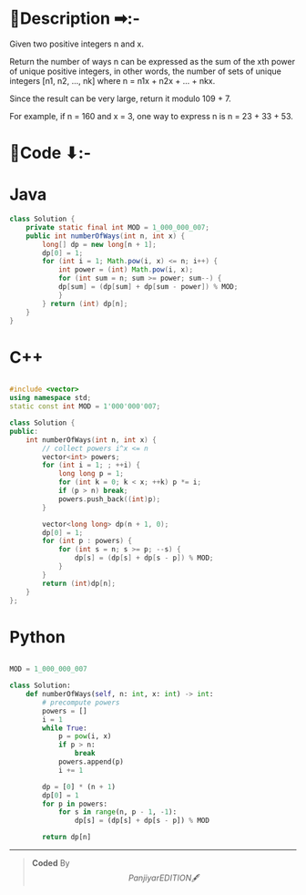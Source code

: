 # 📍Description ➡:-
<!-- Describe your first thoughts on how to solve this problem. -->
Given two positive integers n and x.

Return the number of ways n can be expressed as the sum of the xth power of unique positive integers, in other words, the number of sets of unique integers [n1, n2, ..., nk] where n = n1x + n2x + ... + nkx.

Since the result can be very large, return it modulo 109 + 7.

For example, if n = 160 and x = 3, one way to express n is n = 23 + 33 + 53.


# 📝Code ⬇:-


# Java
```java []
class Solution {
    private static final int MOD = 1_000_000_007;
    public int numberOfWays(int n, int x) {
        long[] dp = new long[n + 1];
        dp[0] = 1; 
        for (int i = 1; Math.pow(i, x) <= n; i++) {
            int power = (int) Math.pow(i, x);
            for (int sum = n; sum >= power; sum--) {
            dp[sum] = (dp[sum] + dp[sum - power]) % MOD;
            }
        } return (int) dp[n];
    }
}

```

# C++
``` cpp []

#include <vector>
using namespace std;
static const int MOD = 1'000'000'007;

class Solution {
public:
    int numberOfWays(int n, int x) {
        // collect powers i^x <= n
        vector<int> powers;
        for (int i = 1; ; ++i) {
            long long p = 1;
            for (int k = 0; k < x; ++k) p *= i;
            if (p > n) break;
            powers.push_back((int)p);
        }

        vector<long long> dp(n + 1, 0);
        dp[0] = 1;
        for (int p : powers) {
            for (int s = n; s >= p; --s) {
                dp[s] = (dp[s] + dp[s - p]) % MOD;
            }
        }
        return (int)dp[n];
    }
};
```

# Python
``` python []

MOD = 1_000_000_007

class Solution:
    def numberOfWays(self, n: int, x: int) -> int:
        # precompute powers
        powers = []
        i = 1
        while True:
            p = pow(i, x)
            if p > n:
                break
            powers.append(p)
            i += 1

        dp = [0] * (n + 1)
        dp[0] = 1
        for p in powers:
            for s in range(n, p - 1, -1):
                dp[s] = (dp[s] + dp[s - p]) % MOD

        return dp[n] 
```

---

>    **Coded** By $$Panjiyar EDITION 🖋  $$

               
